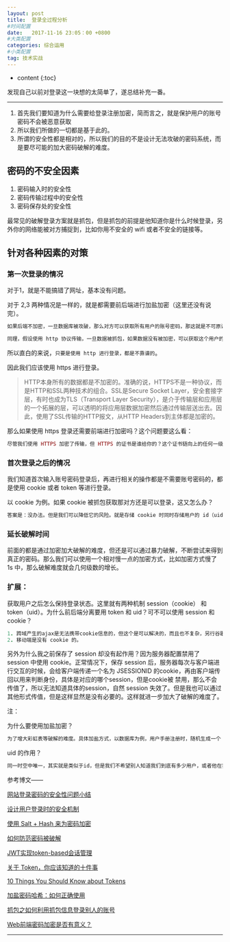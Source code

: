 ```yaml
---
layout: post
title:  登录全过程分析
#时间配置
date:   2017-11-16 23:05：00 +0800
#大类配置
categories: 综合运用
#小类配置
tag: 技术实战
---
```


* content
{:toc}


发现自己以前对登录这一块想的太简单了，遂总结补充一番。

------------------------------------------------------------------------------------------------------
1. 首先我们要知道为什么需要给登录注册加密，简而言之，就是保护用户的账号密码不会被恶意获取
2. 所以我们所做的一切都是基于此的。
3. 所谓的安全性都是相对的，所以我们的目的不是设计无法攻破的密码系统，而是要尽可能的加大密码破解的难度。


## 密码的不安全因素
1. 密码输入时的安全性
2. 密码传输过程中的安全性
3. 密码保存处的安全性

最常见的破解登录方案就是抓包，但是抓包的前提是他知道你是什么时候登录，另外你的网络能被对方捕捉到，比如你用不安全的 wifi 或者不安全的链接等。

## 针对各种因素的对策

### 第一次登录的情况
对于1，就是不能搞错了网址，基本没有问题。

对于 2,3 两种情况是一样的，就是都需要前后端进行加盐加密（这里还没有说完）。

~~~ ruby
如果后端不加密，一旦数据库被攻破，那么对方可以获取所有用户的账号密码，那这就是不可原谅的重大事故了。

同理，假设使用 http 协议传输，一旦数据被抓包，如果数据没有被加密，可以获取这个用户的账号密码也是非常危险的。但是我们也知道 http 传输都是明文传输的，只要是明文传输，那么抓包被截获后，对方可以在不需要知道用户的账号密码的情况下直接使用截获的数据进行登录验证，照样可以登录。
~~~	
所以直白的来说，`只要是使用 http 进行登录，都是不靠谱的`。

因此我们应该使用 https 进行登录。

> HTTP本身所有的数据都是不加密的。准确的说，HTTPS不是一种协议，而是HTTP和SSL两种技术的组合。SSL是Secure Socket Layer，安全套接字层，有时也成为TLS（Transport Layer Security），是介于传输层和应用层的一个拓展的层，可以透明的将应用层数据加密然后通过传输层送出去。因此，使用了SSL传输的HTTP报文，从HTTP Headers到主体都是加密的。

那么如果使用 https 登录还需要前端进行加密吗？这个问题要这么看：
~~~ ruby
尽管我们使用 HTTPS 加密了传输，但 HTTPS 的证书是谁给你的？这个证书链向上的任何一级都可以解密你的传输数据！所以它也并不是绝对安全的。但是话也说回来了，那好比存钱，你要是怕银行被抢，那你钱到底放哪里好呢？所以答案还是，可以不加。
~~~
### 首次登录之后的情况
我们知道首次输入账号密码登录后，再进行相关的操作都是不需要账号密码的，都是使用 cookie 或者 token 等进行登录。

以 cookie 为例。如果 cookie 被抓包获取那对方还是可以登录，这又怎么办？
~~~ ruby
答案是：没办法。但是我们可以降低它的风险。就是存储 cookie 时同时存储用户的 id（uid） 和 加密摘要，但是加密摘是用户登录随机产生的，一旦用户退出登录，数据库中删除之前的加密摘要，该加密摘要就没有意义了。除非用户再次登录，又被抓包。。。
~~~
### 延长破解时间
前面的都是通过加密加大破解的难度，但还是可以通过暴力破解，不断尝试来得到真正的密码。那么我们可以使用一个相对慢一点的加密方式，比如加密方式慢了 1s 中，那么破解难度就会几何级数的增长。

### 扩展：

获取用户之后怎么保持登录状态。这里就有两种机制 session（cookie） 和 token（uid）。为什么前后端分离要用 token 和 uid？可不可以使用 session 和 cookie？
~~~ ruby
1. 跨域产生的ajax是无法携带cookie信息的，但这个是可以解决的，而且也不复杂，另行谷歌。
2. 移动端是没有 cookie 的。
~~~
另外为什么我之前保存了 session 却没有起作用？因为服务器配置禁用了 session 中使用 cookie。正常情况下，保存 session 后，服务器每次与客户端进行交互的时候，会给客户端传递一个名为 JSESSIONID 的cookie，再由客户端传回以用来判断身份，具体是对应的哪个session，但是cookie被
禁用，那么不会传值了，所以无法知道具体的session，自然 session 失效了。但是我也可以通过其他形式传值，但是这样显然是没有必要的。这样就进一步加大了破解的难度了。


注：

为什么要使用加盐加密？
~~~ ruby
为了增大彩虹表等破解的难度。具体加盐方式，以数据库为例，用户手册注册时，随机生成一个 salt，加密后再加上原密码一起再次加密一次。分别把加密后的 salt 值和 加salt后加密的密码保存到数据库即可。
~~~
uid 的作用？
~~~ ruby
同一时空中唯一，其实就是类似于id，但是我们不希望别人知道我们到底有多少用户，或者他在我们数据库中的位置，所以用复杂的uid来替代
~~~

参考博文——

[网站登录密码的安全性问题小结](http://www.cnblogs.com/waytofall/p/3456013.html)

[设计用户登录时的安全机制](http://blog.sina.com.cn/s/blog_44ab50510102vi6u.html)

[使用 Salt + Hash 来为密码加密](http://blog.csdn.net/wxwzy738/article/details/16839339/)

[如何防范密码被破解](https://coolshell.cn/articles/2078.html)

[JWT实现token-based会话管理](https://www.cnblogs.com/lyzg/p/6028341.html)

[关于 Token，你应该知道的十件事](http://ju.outofmemory.cn/entry/134189)

[10 Things You Should Know about Tokens](https://auth0.com/blog/ten-things-you-should-know-about-tokens-and-cookies/)

[加盐密码哈希：如何正确使用](http://blog.jobbole.com/61872/)

[抓包之如何利用抓包信息登录别人的账号](http://blog.sina.com.cn/s/blog_69a9ca150102vkim.html)

[Web前端密码加密是否有意义？](https://www.zhihu.com/question/25539382)

-----------------------------------------------------------------------------------------------------


